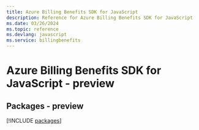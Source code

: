 ```yaml
---
title: Azure Billing Benefits SDK for JavaScript
description: Reference for Azure Billing Benefits SDK for JavaScript
ms.date: 03/26/2024
ms.topic: reference
ms.devlang: javascript
ms.service: billingbenefits
---
```

# Azure Billing Benefits SDK for JavaScript - preview
## Packages - preview
[!INCLUDE [packages](billing-benefits-index.md)]